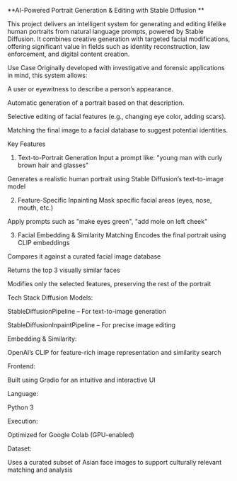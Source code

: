 **AI-Powered Portrait Generation & Editing with Stable Diffusion
**

This project delivers an intelligent system for generating and editing lifelike human portraits from natural language prompts, powered by Stable Diffusion. It combines creative generation with targeted facial modifications, offering significant value in fields such as identity reconstruction, law enforcement, and digital content creation.

Use Case
Originally developed with investigative and forensic applications in mind, this system allows:

A user or eyewitness to describe a person’s appearance.

Automatic generation of a portrait based on that description.

Selective editing of facial features (e.g., changing eye color, adding scars).

Matching the final image to a facial database to suggest potential identities.

 Key Features

1. Text-to-Portrait Generation
Input a prompt like: "young man with curly brown hair and glasses"

Generates a realistic human portrait using Stable Diffusion’s text-to-image model

2. Feature-Specific Inpainting
Mask specific facial areas (eyes, nose, mouth, etc.)

Apply prompts such as "make eyes green", "add mole on left cheek"

3. Facial Embedding & Similarity Matching
Encodes the final portrait using CLIP embeddings

Compares it against a curated facial image database

Returns the top 3 visually similar faces

Modifies only the selected features, preserving the rest of the portrait

Tech Stack
Diffusion Models:

StableDiffusionPipeline – For text-to-image generation

StableDiffusionInpaintPipeline – For precise image editing

Embedding & Similarity:

OpenAI’s CLIP for feature-rich image representation and similarity search

Frontend:

Built using Gradio for an intuitive and interactive UI

Language:

Python 3

Execution:

Optimized for Google Colab (GPU-enabled)

Dataset:

Uses a curated subset of Asian face images to support culturally relevant matching and analysis
